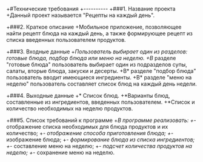 
+#Технические требования
+----------
+###1. Название проекта
+Данный проект называется "Рецепты на каждый день".

+###2. Краткое описание
+Мобильное приложение, позволяющее найти рецепт блюда на каждый день, а также формирующее рецепт из списка введенных пользователем продуктов.

+###3. Входные данные 
+*Пользователь выбирает один из разделов: готовые блюда, подбор блюда или меню на неделю. 
+В* разделе "готовые блюда" пользователь выбирает один из подразделов супы, салаты, вторые блюда, закуски и десерты. 
+В* разделе "подбор блюда" пользователь вводит имеющиеся ингредиенты.
+В* разделе "меню на неделю" пользователь составляет список блюд на каждый день недели.

+###4. Выходные данные
+* Список блюд.
+*Варианты блюд, составленные из ингредиентов, введенных пользователем.
+*Список и количество необходимых на неделю продуктов.

+###5. Список требований к программе
+*В программе реализовать:
+*- отображение списка необходимых для блюда продуктов и их количество;
+*- отображение способа приготовления блюда;
+*- изображение блюда;
+*- формирование блюда из списка ингредиентов;
+*- составление меню на неделю;
+*- подсчет количества продуктов на неделю;
+*- сохранение меню на неделю.
